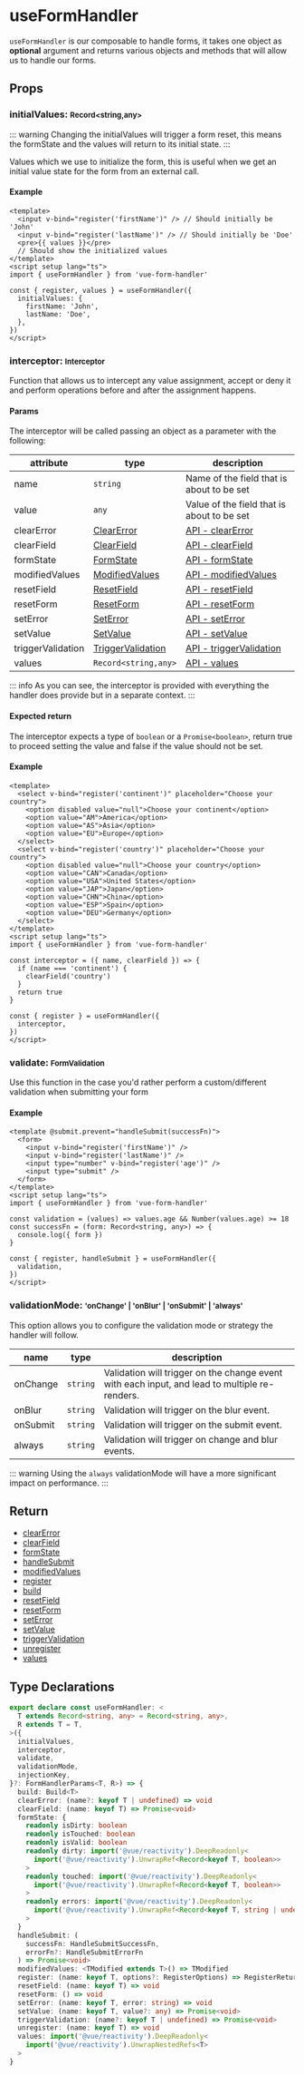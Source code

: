 # useFormHandler

`useFormHandler` is our composable to handle forms, it takes one object as **optional** argument and returns various objects and methods that will allow us to handle our forms.

## Props

### initialValues: <font size=2>Record<string,any></font>

::: warning
Changing the initialValues will trigger a form reset, this means the formState and the values will return to its initial state.
:::

Values which we use to initialize the form, this is useful when we get an initial value state for the form from an external call.

#### Example

```vue
<template>
  <input v-bind="register('firstName')" /> // Should initially be 'John'
  <input v-bind="register('lastName')" /> // Should initially be 'Doe'
  <pre>{{ values }}</pre>
  // Should show the initialized values
</template>
<script setup lang="ts">
import { useFormHandler } from 'vue-form-handler'

const { register, values } = useFormHandler({
  initialValues: {
    firstName: 'John',
    lastName: 'Doe',
  },
})
</script>
```

### interceptor: <font size=2>Interceptor</font>

Function that allows us to intercept any value assignment, accept or deny it and perform operations before and after the assignment happens.

#### Params

The interceptor will be called passing an object as a parameter with the following:

| attribute         | type                                                                            | description                                                         |
| ----------------- | ------------------------------------------------------------------------------- | ------------------------------------------------------------------- |
| name              | `string`                                                                        | Name of the field that is about to be set                           |
| value             | `any`                                                                           | Value of the field that is about to be set                          |
| clearError        | [ClearError](/api/use-form-handler/clear-error#type-declarations)               | [API - clearError](/api/use-form-handler/clear-error)               |
| clearField        | [ClearField](/api/use-form-handler/clear-field#type-declarations)               | [API - clearField](/api/use-form-handler/clear-field)               |
| formState         | [FormState](/api/use-form-handler/form-state#type-declarations)                 | [API - formState](/api/use-form-handler/form-state)                 |
| modifiedValues    | [ModifiedValues](/api/use-form-handler/modified-values#type-declarations)       | [API - modifiedValues](/api/use-form-handler/modified-values)       |
| resetField        | [ResetField](/api/use-form-handler/reset-field#type-declarations)               | [API - resetField](/api/use-form-handler/reset-field)               |
| resetForm         | [ResetForm](/api/use-form-handler/reset-form#type-declarations)                 | [API - resetForm](/api/use-form-handler/reset-form)                 |
| setError          | [SetError](/api/use-form-handler/set-error#type-declarations)                   | [API - setError](/api/use-form-handler/set-error)                   |
| setValue          | [SetValue](/api/use-form-handler/set-value#type-declarations)                   | [API - setValue](/api/use-form-handler/set-value)                   |
| triggerValidation | [TriggerValidation](/api/use-form-handler/trigger-validation#type-declarations) | [API - triggerValidation](/api/use-form-handler/trigger-validation) |
| values            | `Record<string,any>`                                                            | [API - values](/api/use-form-handler/values)                        |

::: info
As you can see, the interceptor is provided with everything the handler does provide but in a separate context.
:::

#### Expected return

The interceptor expects a type of `boolean` or a `Promise<boolean>`,
return true to proceed setting the value and false if the value should not be set.

#### Example

```vue
<template>
  <select v-bind="register('continent')" placeholder="Choose your country">
    <option disabled value="null">Choose your continent</option>
    <option value="AM">America</option>
    <option value="AS">Asia</option>
    <option value="EU">Europe</option>
  </select>
  <select v-bind="register('country')" placeholder="Choose your country">
    <option disabled value="null">Choose your country</option>
    <option value="CAN">Canada</option>
    <option value="USA">United States</option>
    <option value="JAP">Japan</option>
    <option value="CHN">China</option>
    <option value="ESP">Spain</option>
    <option value="DEU">Germany</option>
  </select>
</template>
<script setup lang="ts">
import { useFormHandler } from 'vue-form-handler'

const interceptor = ({ name, clearField }) => {
  if (name === 'continent') {
    clearField('country')
  }
  return true
}

const { register } = useFormHandler({
  interceptor,
})
</script>
```

### validate: <font size=2>FormValidation</font>

Use this function in the case you'd rather perform a custom/different validation when submitting your form

#### Example

```vue
<template @submit.prevent="handleSubmit(successFn)">
  <form>
    <input v-bind="register('firstName')" />
    <input v-bind="register('lastName')" />
    <input type="number" v-bind="register('age')" />
    <input type="submit" />
  </form>
</template>
<script setup lang="ts">
import { useFormHandler } from 'vue-form-handler'

const validation = (values) => values.age && Number(values.age) >= 18
const successFn = (form: Record<string, any>) => {
  console.log({ form })
}

const { register, handleSubmit } = useFormHandler({
  validation,
})
</script>
```

### validationMode: <font size="2">'onChange' | 'onBlur' | 'onSubmit' | 'always'</font>

This option allows you to configure the validation mode or strategy the handler will follow.

| name     | type     | description                                                                                   |
| -------- | -------- | --------------------------------------------------------------------------------------------- |
| onChange | `string` | Validation will trigger on the change event with each input, and lead to multiple re-renders. |
| onBlur   | `string` | Validation will trigger on the blur event.                                                    |
| onSubmit | `string` | Validation will trigger on the submit event.                                                  |
| always   | `string` | Validation will trigger on change and blur events.                                            |

::: warning
Using the `always` validationMode will have a more significant impact on performance.
:::

## Return

- [clearError](/api/use-form-handler/clear-error)
- [clearField](/api/use-form-handler/clear-field)
- [formState](/api/use-form-handler/form-state)
- [handleSubmit](/api/use-form-handler/handle-submit)
- [modifiedValues](/api/use-form-handler/modified-values)
- [register](/api/use-form-handler/register)
- [build](/api/use-form-handler/build)
- [resetField](/api/use-form-handler/reset-field)
- [resetForm](/api/use-form-handler/reset-form)
- [setError](/api/use-form-handler/set-error)
- [setValue](/api/use-form-handler/set-value)
- [triggerValidation](/api/use-form-handler/trigger-validation)
- [unregister](/api/use-form-handler/unregister)
- [values](/api/use-form-handler/values)

## Type Declarations

```ts
export declare const useFormHandler: <
  T extends Record<string, any> = Record<string, any>,
  R extends T = T,
>({
  initialValues,
  interceptor,
  validate,
  validationMode,
  injectionKey,
}?: FormHandlerParams<T, R>) => {
  build: Build<T>
  clearError: (name?: keyof T | undefined) => void
  clearField: (name: keyof T) => Promise<void>
  formState: {
    readonly isDirty: boolean
    readonly isTouched: boolean
    readonly isValid: boolean
    readonly dirty: import('@vue/reactivity').DeepReadonly<
      import('@vue/reactivity').UnwrapRef<Record<keyof T, boolean>>
    >
    readonly touched: import('@vue/reactivity').DeepReadonly<
      import('@vue/reactivity').UnwrapRef<Record<keyof T, boolean>>
    >
    readonly errors: import('@vue/reactivity').DeepReadonly<
      import('@vue/reactivity').UnwrapRef<Record<keyof T, string | undefined>>
    >
  }
  handleSubmit: (
    successFn: HandleSubmitSuccessFn,
    errorFn?: HandleSubmitErrorFn
  ) => Promise<void>
  modifiedValues: <TModified extends T>() => TModified
  register: (name: keyof T, options?: RegisterOptions) => RegisterReturn
  resetField: (name: keyof T) => void
  resetForm: () => void
  setError: (name: keyof T, error: string) => void
  setValue: (name: keyof T, value?: any) => Promise<void>
  triggerValidation: (name?: keyof T | undefined) => Promise<void>
  unregister: (name: keyof T) => void
  values: import('@vue/reactivity').DeepReadonly<
    import('@vue/reactivity').UnwrapNestedRefs<T>
  >
}
```
